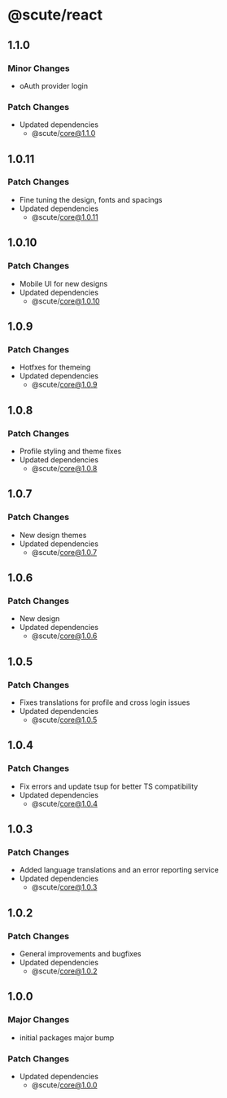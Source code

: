 # @scute/react

## 1.1.0

### Minor Changes

- oAuth provider login

### Patch Changes

- Updated dependencies
  - @scute/core@1.1.0

## 1.0.11

### Patch Changes

- Fine tuning the design, fonts and spacings
- Updated dependencies
  - @scute/core@1.0.11

## 1.0.10

### Patch Changes

- Mobile UI for new designs
- Updated dependencies
  - @scute/core@1.0.10

## 1.0.9

### Patch Changes

- Hotfxes for themeing
- Updated dependencies
  - @scute/core@1.0.9

## 1.0.8

### Patch Changes

- Profile styling and theme fixes
- Updated dependencies
  - @scute/core@1.0.8

## 1.0.7

### Patch Changes

- New design themes
- Updated dependencies
  - @scute/core@1.0.7

## 1.0.6

### Patch Changes

- New design
- Updated dependencies
  - @scute/core@1.0.6

## 1.0.5

### Patch Changes

- Fixes translations for profile and cross login issues
- Updated dependencies
  - @scute/core@1.0.5

## 1.0.4

### Patch Changes

- Fix errors and update tsup for better TS compatibility
- Updated dependencies
  - @scute/core@1.0.4

## 1.0.3

### Patch Changes

- Added language translations and an error reporting service
- Updated dependencies
  - @scute/core@1.0.3

## 1.0.2

### Patch Changes

- General improvements and bugfixes
- Updated dependencies
  - @scute/core@1.0.2

## 1.0.0

### Major Changes

- initial packages major bump

### Patch Changes

- Updated dependencies
  - @scute/core@1.0.0
